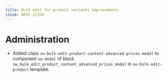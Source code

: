 ```yaml
---
title: Bulk edit for product variants improvements
issue: NEXt-21328
---
```

# Administration
* Added class `sw-bulk-edit-product-content-advanced-prices-modal` to component `sw-modal` of block `sw_bulk_edit_product_content_advanced_prices_modal` in `sw-bulk-edit-product` template.
